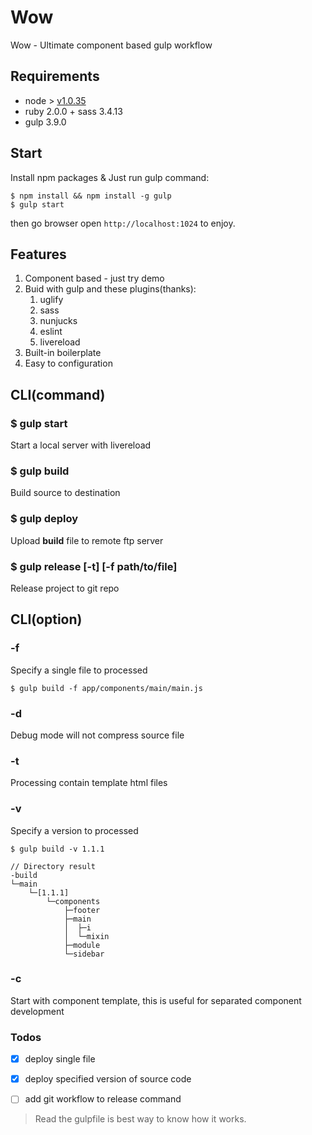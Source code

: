 # Wow

Wow - Ultimate component based gulp workflow

## Requirements

* node > [v1.0.35](http://npm.taobao.org/mirrors/node/v0.10.35/)
* ruby 2.0.0 + sass 3.4.13
* gulp 3.9.0

## Start

Install npm packages & Just run gulp command:

    $ npm install && npm install -g gulp
    $ gulp start

then go browser open `http://localhost:1024` to enjoy.

## Features

1. Component based - just try demo
2. Buid with gulp and these plugins(thanks):
    1. uglify
    2. sass
    3. nunjucks
    4. eslint
    5. livereload
3. Built-in boilerplate
4. Easy to configuration

## CLI(command)

### $ gulp start

Start a local server with livereload

### $ gulp build

Build source to destination

### $ gulp deploy

Upload **build** file to remote ftp server

### $ gulp release [-t] [-f path/to/file]

Release project to git repo

## CLI(option)

### -f

Specify a single file to processed

    $ gulp build -f app/components/main/main.js

### -d

Debug mode will not compress source file

### -t

Processing contain template html files

### -v

Specify a version to processed

    $ gulp build -v 1.1.1
    
    // Directory result
    -build
    └─main
        └─[1.1.1]
            └─components
                ├─footer
                ├─main
                │  ├─i
                │  └─mixin
                ├─module
                └─sidebar
                
### -c

Start with component template, this is useful for separated component development

### Todos

- [x] deploy single file
- [x] deploy specified version of source code
- [ ] add git workflow to release command


> Read the gulpfile is best way to know how it works.
